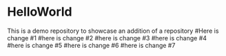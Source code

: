 # HelloWorld
This is a demo repository to showcase an addition of a repository
#Here is change #1
#here is change #2
#here is change #3
#here is change #4
#here is change #5
#here is change #6
#here is change #7